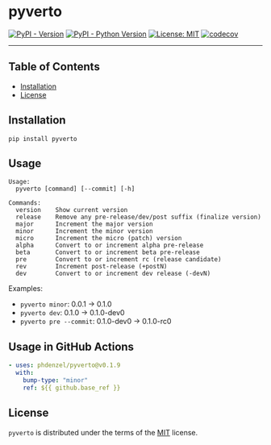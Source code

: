 # pyverto

[![PyPI - Version](https://img.shields.io/pypi/v/pyverto.svg)](https://pypi.org/project/pyverto)
[![PyPI - Python Version](https://img.shields.io/pypi/pyversions/pyverto.svg)](https://pypi.org/project/pyverto)
 [![License: MIT](https://img.shields.io/badge/License-MIT-yellow.svg)](https://opensource.org/licenses/MIT)
[![codecov](https://codecov.io/github/phdenzel/pyverto/graph/badge.svg?token=QEAZAPPG71)](https://codecov.io/github/phdenzel/pyverto)

-----

## Table of Contents

- [Installation](#installation)
- [License](#license)

## Installation

```console
pip install pyverto
```

## Usage

```console
Usage:
  pyverto [command] [--commit] [-h]

Commands:
  version    Show current version
  release    Remove any pre-release/dev/post suffix (finalize version)
  major      Increment the major version
  minor      Increment the minor version
  micro      Increment the micro (patch) version
  alpha      Convert to or increment alpha pre-release
  beta       Convert to or increment beta pre-release
  pre        Convert to or increment rc (release candidate)
  rev        Increment post-release (+postN)
  dev        Convert to or increment dev release (-devN)
```
Examples:
  - `pyverto minor`: 0.0.1 → 0.1.0
  - `pyverto dev`: 0.1.0 → 0.1.0-dev0
  - `pyverto pre --commit`: 0.1.0-dev0 → 0.1.0-rc0
  
  
## Usage in GitHub Actions

```yaml
- uses: phdenzel/pyverto@v0.1.9
  with:
    bump-type: "minor"
    ref: ${{ github.base_ref }}
```


## License

`pyverto` is distributed under the terms of the [MIT](https://spdx.org/licenses/MIT.html) license.
